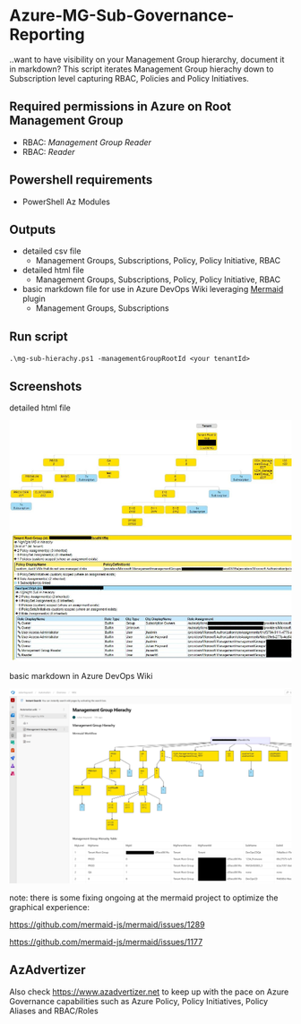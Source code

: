 # Azure-MG-Sub-Governance-Reporting

..want to have visibility on your Management Group hierarchy, document it in markdown? This script iterates Management Group hierachy down to Subscription level capturing RBAC, Policies and Policy Initiatives.

## Required permissions in Azure on Root Management Group

* RBAC: _Management Group Reader_
* RBAC: _Reader_

## Powershell requirements

* PowerShell Az Modules

## Outputs

* detailed csv file
  * Management Groups, Subscriptions, Policy, Policy Initiative, RBAC
* detailed html file
  * Management Groups, Subscriptions, Policy, Policy Initiative, RBAC
* basic markdown file for use in Azure DevOps Wiki leveraging [Mermaid](https://docs.microsoft.com/en-us/azure/devops/release-notes/2019/sprint-158-update#mermaid-diagram-support-in-wiki) plugin
  * Management Groups, Subscriptions

## Run script

`.\mg-sub-hierachy.ps1 -managementGroupRootId <your tenantId>`

## Screenshots

detailed html file

![alt text](img/mg-sub-governance-reporting.jpg "example output")

basic markdown in Azure DevOps Wiki

![alt text](img/mg-sub-governance-reporting_md.jpg "example output")

note: there is some fixing ongoing at the mermaid project to optimize the graphical experience:

<https://github.com/mermaid-js/mermaid/issues/1289>

<https://github.com/mermaid-js/mermaid/issues/1177>

## AzAdvertizer

Also check <https://www.azadvertizer.net> to keep up with the pace on Azure Governance capabilities such as Azure Policy, Policy Initiatives, Policy Aliases and RBAC/Roles
